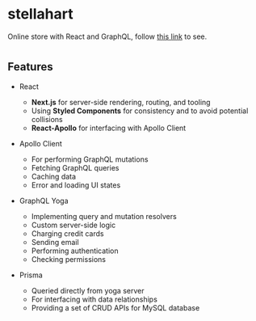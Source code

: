 # stellahart
Online store with React and GraphQL, follow <a href="https://stellahart-next-prod.herokuapp.com/">this link</a> to see.

# <h2>Features</h2>

<ul>
  <li>
      <p>React</p>
    <ul>
      <li><strong>Next.js</strong> for server-side rendering, routing, and tooling</li>
      <li>Using <strong>Styled Components</strong> for consistency and to avoid potential collisions</li>
      <li><strong>React-Apollo</strong> for interfacing with Apollo Client
    </ul>
  </li>

  <li>
    <p>Apollo Client</p>
    <ul>
      <li>For performing GraphQL mutations</li>
      <li>Fetching GraphQL queries</li>
      <li>Caching data</li>
      <li>Error and loading UI states</li>
    </ul>
 </li>
 
  <li>
    <p>GraphQL Yoga</p>
    <ul>
      <li>Implementing query and mutation resolvers</li>
      <li>Custom server-side logic</li>
      <li>Charging credit cards</li>
      <li>Sending email</li>
      <li>Performing authentication</li>
      <li>Checking permissions</li>
    </ul>
  </li>

  <li>
      <p>Prisma</p>
    <ul>
      <li>Queried directly from yoga server</li>
      <li>For interfacing with data relationships</li>
      <li>Providing a set of CRUD APIs for MySQL database</li>
    </ul>
  </li>



